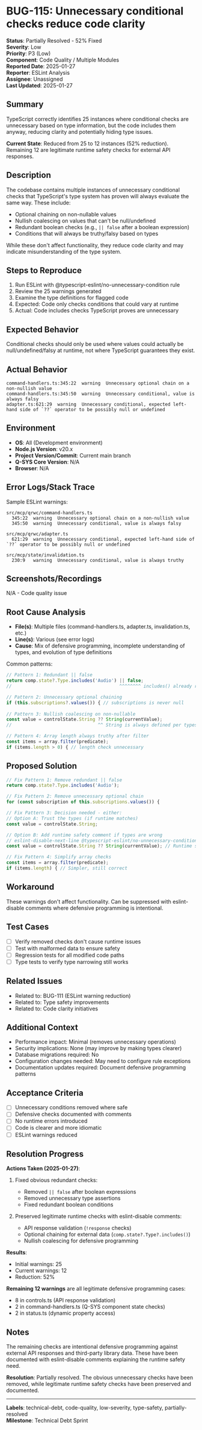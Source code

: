 # BUG-115: Unnecessary conditional checks reduce code clarity

**Status**: Partially Resolved - 52% Fixed  
**Severity**: Low  
**Priority**: P3 (Low)  
**Component**: Code Quality / Multiple Modules  
**Reported Date**: 2025-01-27  
**Reporter**: ESLint Analysis  
**Assignee**: Unassigned  
**Last Updated**: 2025-01-27

## Summary

TypeScript correctly identifies 25 instances where conditional checks are unnecessary based on type information, but the code includes them anyway, reducing clarity and potentially hiding type issues.

**Current State**: Reduced from 25 to 12 instances (52% reduction). Remaining 12 are legitimate runtime safety checks for external API responses.

## Description

The codebase contains multiple instances of unnecessary conditional checks that TypeScript's type system has proven will always evaluate the same way. These include:

- Optional chaining on non-nullable values
- Nullish coalescing on values that can't be null/undefined
- Redundant boolean checks (e.g., `|| false` after a boolean expression)
- Conditions that will always be truthy/falsy based on types

While these don't affect functionality, they reduce code clarity and may indicate misunderstanding of the type system.

## Steps to Reproduce

1. Run ESLint with @typescript-eslint/no-unnecessary-condition rule
2. Review the 25 warnings generated
3. Examine the type definitions for flagged code
4. Expected: Code only checks conditions that could vary at runtime
5. Actual: Code includes checks TypeScript proves are unnecessary

## Expected Behavior

Conditional checks should only be used where values could actually be null/undefined/falsy at runtime, not where TypeScript guarantees they exist.

## Actual Behavior

```
command-handlers.ts:345:22  warning  Unnecessary optional chain on a non-nullish value
command-handlers.ts:345:50  warning  Unnecessary conditional, value is always falsy
adapter.ts:621:29  warning  Unnecessary conditional, expected left-hand side of `??` operator to be possibly null or undefined
```

## Environment

- **OS**: All (Development environment)
- **Node.js Version**: v20.x
- **Project Version/Commit**: Current main branch
- **Q-SYS Core Version**: N/A
- **Browser**: N/A

## Error Logs/Stack Trace

Sample ESLint warnings:
```
src/mcp/qrwc/command-handlers.ts
  345:22  warning  Unnecessary optional chain on a non-nullish value
  345:50  warning  Unnecessary conditional, value is always falsy

src/mcp/qrwc/adapter.ts
  621:29  warning  Unnecessary conditional, expected left-hand side of `??` operator to be possibly null or undefined

src/mcp/state/invalidation.ts
  230:9   warning  Unnecessary conditional, value is always truthy
```

## Screenshots/Recordings

N/A - Code quality issue

## Root Cause Analysis

- **File(s)**: Multiple files (command-handlers.ts, adapter.ts, invalidation.ts, etc.)
- **Line(s)**: Various (see error logs)
- **Cause**: Mix of defensive programming, incomplete understanding of types, and evolution of type definitions

Common patterns:
```typescript
// Pattern 1: Redundant || false
return comp.state?.Type.includes('Audio') || false;
//                                        ^^^^^^^^ includes() already returns boolean

// Pattern 2: Unnecessary optional chaining
if (this.subscriptions?.values()) { // subscriptions is never null
  
// Pattern 3: Nullish coalescing on non-nullable
const value = controlState.String ?? String(currentValue);
//                                ^^ String is always defined per types

// Pattern 4: Array length always truthy after filter
const items = array.filter(predicate);
if (items.length > 0) { // length check unnecessary
```

## Proposed Solution

```typescript
// Fix Pattern 1: Remove redundant || false
return comp.state?.Type.includes('Audio');

// Fix Pattern 2: Remove unnecessary optional chain
for (const subscription of this.subscriptions.values()) {

// Fix Pattern 3: Decision needed - either:
// Option A: Trust the types (if runtime matches)
const value = controlState.String;

// Option B: Add runtime safety comment if types are wrong
// eslint-disable-next-line @typescript-eslint/no-unnecessary-condition
const value = controlState.String ?? String(currentValue); // Runtime safety

// Fix Pattern 4: Simplify array checks
const items = array.filter(predicate);
if (items.length) { // Simpler, still correct
```

## Workaround

These warnings don't affect functionality. Can be suppressed with eslint-disable comments where defensive programming is intentional.

## Test Cases

- [ ] Verify removed checks don't cause runtime issues
- [ ] Test with malformed data to ensure safety
- [ ] Regression tests for all modified code paths
- [ ] Type tests to verify type narrowing still works

## Related Issues

- Related to: BUG-111 (ESLint warning reduction)
- Related to: Type safety improvements
- Related to: Code clarity initiatives

## Additional Context

- Performance impact: Minimal (removes unnecessary operations)
- Security implications: None (may improve by making types clearer)
- Database migrations required: No
- Configuration changes needed: May need to configure rule exceptions
- Documentation updates required: Document defensive programming patterns

## Acceptance Criteria

- [ ] Unnecessary conditions removed where safe
- [ ] Defensive checks documented with comments
- [ ] No runtime errors introduced
- [ ] Code is clearer and more idiomatic
- [ ] ESLint warnings reduced

## Resolution Progress

**Actions Taken (2025-01-27)**:
1. Fixed obvious redundant checks:
   - Removed `|| false` after boolean expressions
   - Removed unnecessary type assertions
   - Fixed redundant boolean conditions
   
2. Preserved legitimate runtime checks with eslint-disable comments:
   - API response validation (`!response` checks)
   - Optional chaining for external data (`comp.state?.Type?.includes()`)
   - Nullish coalescing for defensive programming

**Results**:
- Initial warnings: 25
- Current warnings: 12
- Reduction: 52%

**Remaining 12 warnings** are all legitimate defensive programming cases:
- 8 in controls.ts (API response validation)
- 2 in command-handlers.ts (Q-SYS component state checks)
- 2 in status.ts (dynamic property access)

## Notes

The remaining checks are intentional defensive programming against external API responses and third-party library data. These have been documented with eslint-disable comments explaining the runtime safety need.

**Resolution**: Partially resolved. The obvious unnecessary checks have been removed, while legitimate runtime safety checks have been preserved and documented.

---

**Labels**: technical-debt, code-quality, low-severity, type-safety, partially-resolved  
**Milestone**: Technical Debt Sprint